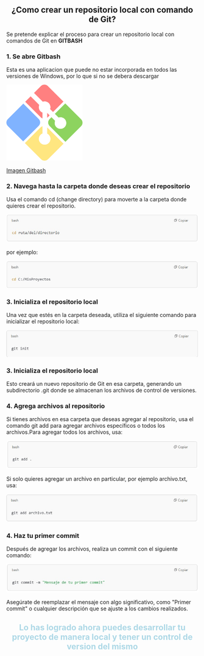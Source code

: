 ## <center> **¿Como crear un repositorio local con comando de Git?**<center>

Se pretende explicar el proceso para crear un repositorio local con comandos de Git en **GITBASH**

### 1. Se abre Gitbash
Esta es una aplicacion que puede no estar incorporada en todos las versiones de Windows, por lo que si no se debera descargar

<img src="../images/Gb.png" alt="Texto alternativo" width="200" height="200">

[Imagen Gitbash](https://worldvectorlogo.com/es/logo/git-bash)

### 2. Navega hasta la carpeta donde deseas crear el repositorio 

Usa el comando cd (change directory) para moverte a la carpeta donde quieres crear el repositorio.

![a](../images/a.jpeg)

por ejemplo:

![b](../images/b.jpeg)

### 3. Inicializa el repositorio local 

Una vez que estés en la carpeta deseada, utiliza el siguiente comando para inicializar el repositorio local:

![c](/images/c.jpeg)

### 3. Inicializa el repositorio local 

Esto creará un nuevo repositorio de Git en esa carpeta, generando un subdirectorio .git donde se almacenan los archivos de control de versiones.

### 4. Agrega archivos al repositorio

 Si tienes archivos en esa carpeta que deseas agregar al repositorio, usa el comando git add para agregar archivos específicos o todos los archivos.Para agregar todos los archivos, usa:

![d](/images/d.jpeg)

 Si solo quieres agregar un archivo en particular, por ejemplo archivo.txt, usa:

![e](/images/e.jpeg)

### 4. Haz tu primer commit 
 Después de agregar los archivos, realiza un commit con el siguiente comando:

 ![f](/images/f.jpeg)

Asegúrate de reemplazar el mensaje con algo significativo, como "Primer commit" o cualquier descripción que se ajuste a los cambios realizados.

<font color="#ADD8E6">

## <center>**Lo has logrado ahora puedes desarrollar tu proyecto de manera local y tener un control de version del mismo**<center>

